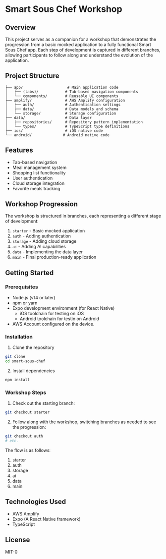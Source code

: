 # Smart Sous Chef Workshop

## Overview
This project serves as a companion for a workshop that demonstrates the progression from a basic mocked application to a fully functional Smart Sous Chef app. Each step of development is captured in different branches, allowing participants to follow along and understand the evolution of the application.

## Project Structure
```
├── app/                    # Main application code
│   ├── (tabs)/            # Tab-based navigation components
│   └── components/        # Reusable UI components
├── amplify/               # AWS Amplify configuration
│   ├── auth/              # Authentication settings
│   ├── data/              # Data models and schema
│   └── storage/           # Storage configuration
├── data/                  # Data layer
│   ├── repositories/      # Repository pattern implementation
│   └── types/             # TypeScript type definitions
├── ios/                   # iOS native code
└── android/              # Android native code
```

## Features
- Tab-based navigation
- Meal management system
- Shopping list functionality
- User authentication
- Cloud storage integration
- Favorite meals tracking

## Workshop Progression
The workshop is structured in branches, each representing a different stage of development:

1. `starter` - Basic mocked application
2. `auth` - Adding authentication
3. `storage` - Adding cloud storage
4. `ai` - Adding AI capabilities
5. `data` - Implementing the data layer
6. `main` - Final production-ready application

## Getting Started

### Prerequisites
- Node.js (v14 or later)
- npm or yarn
- Expo development environment (for React Native)
  - iOS toolchain for testing on iOS
  - Android toolchain for testin on Android
- AWS Account configured on the device.

### Installation
1. Clone the repository
```bash
git clone
cd smart-sous-chef
```

2. Install dependencies
```bash
npm install
```

### Workshop Steps
1. Check out the starting branch:
```bash
git checkout starter
```

2. Follow along with the workshop, switching branches as needed to see the progression:
```bash
git checkout auth
# etc.
```

The flow is as follows:

1. starter
2. auth
3. storage
4. ai
5. data
6. main

## Technologies Used
- AWS Amplify
- Expo (A React Native framework)
- TypeScript

## License
MIT-0
